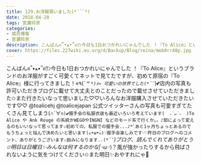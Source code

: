 ```yaml
---
title: 129.お洋服買いました(*´˘`*)
date: 2018-04-28
tags: 宮瀬玲奈
categories: 
- 成员博客
- 宮瀬玲奈
description: こんばんฅ՞•ﻌ•՞ฅﾜﾝ今日も1日おつかれいにゃんでした ！『To Alice』というブランドのお洋服がすごく可愛くてネットで見てたですが、初めて原宿の『To Alice』様に行ってきました！«٩(*´ ꒳ `*)۶» ;可愛いの世...
cover: https://files.227wiki.eu.org/d/Backup/Blog/reina/mob0rr40p.jpg 
---
```


こんばんฅ՞•ﻌ•՞ฅﾜﾝ今日も1日おつかれいにゃんでした ！『To Alice』というブランドのお洋服がすごく可愛くてネットで見てたですが、初めて原宿の『To Alice』様に行ってきました！«٩(*´ ꒳ `*)۶» 可愛いの世界でした(*´˘`*)💕店内の写真も許可いただきブログに載せて大丈夫とのことだったので載せさせていただきました✩また行きたいなって思いました♡♡いろんなお洋服購入させていただきたいです♡♡ @toalicehj @toalicejapan 公式ツイッターさんの写真も可愛すぎてたくさん見てしまう(∩´∀`∩)💕握手会の私服衣装も最近いろいろ考えています(  ˶˙ᴗ˙˶  )To Alice や Ank Rouge の系統かWEGOやINGNI などのモード系で行くか。。♪部によって変えるのもいいなって思ってます✩初めての、私服での握手会...♪*ﾟあと1ヶ月ちょっとあるのでもうちょっと悩んで決めたいと思います(๑•ω•๑)♡握手会楽しみです♡♡昨日のブログへのコメント、ありがとうございます✩励みになります..(*´˘`*)ブログ、読んでくれてありがとう✩明日は日曜日✨みんなは何するのかな|･ω･*)？風が強かったりするから飛ばされないように気をつけてください✩また明日✨おやすれにゃ💓



